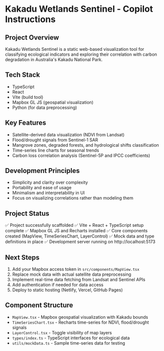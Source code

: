# Kakadu Wetlands Sentinel - Copilot Instructions

## Project Overview

Kakadu Wetlands Sentinel is a static web-based visualization tool for classifying ecological indicators and exploring their correlation with carbon degradation in Australia's Kakadu National Park.

## Tech Stack

- TypeScript
- React
- Vite (build tool)
- Mapbox GL JS (geospatial visualization)
- Python (for data preprocessing)

## Key Features

- Satellite-derived data visualization (NDVI from Landsat)
- Flood/drought signals from Sentinel-1 SAR
- Mangrove zones, degraded forests, and hydrological shifts classification
- Time-series line charts for seasonal trends
- Carbon loss correlation analysis (Sentinel-5P and IPCC coefficients)

## Development Principles

- Simplicity and clarity over complexity
- Portability and ease of usage
- Minimalism and interpretability in UI
- Focus on visualizing correlations rather than modeling them

## Project Status

✅ Project successfully scaffolded
✅ Vite + React + TypeScript setup complete
✅ Mapbox GL JS and Recharts installed
✅ Core components created (MapView, TimeSeriesChart, LayerControl)
✅ Mock data and type definitions in place
✅ Development server running on http://localhost:5173

## Next Steps

1. Add your Mapbox access token in `src/components/MapView.tsx`
2. Replace mock data with actual satellite data preprocessing
3. Implement real-time data fetching from Landsat and Sentinel APIs
4. Add authentication if needed for data access
5. Deploy to static hosting (Netlify, Vercel, GitHub Pages)

## Component Structure

- `MapView.tsx` - Mapbox geospatial visualization with Kakadu bounds
- `TimeSeriesChart.tsx` - Recharts time-series for NDVI, flood/drought signals
- `LayerControl.tsx` - Toggle visibility of map layers
- `types/index.ts` - TypeScript interfaces for ecological data
- `utils/mockData.ts` - Sample time-series data for testing
